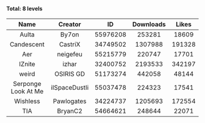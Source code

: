#### Total: 8 levels

| Name | Creator | ID | Downloads | Likes |
|:---:|:---:|:---:|:---:|:---:|
| Aulta | By7on | 55976208 | 253281 | 18609
| Candescent | CastriX | 34749502 | 1307988 | 191328
| Aer | neigefeu | 55215779 | 220747 | 17701
| IZnite | izhar | 32400752 | 2193533 | 342197
| weird | OSIRIS GD | 51173274 | 442058 | 48144
| Serponge Look At Me | iISpaceDustIi | 55037478 | 224323 | 17541
| Wishless | Pawlogates | 34224737 | 1205693 | 172554
|  TIA | BryanC2 | 54664621 | 248644 | 22071
